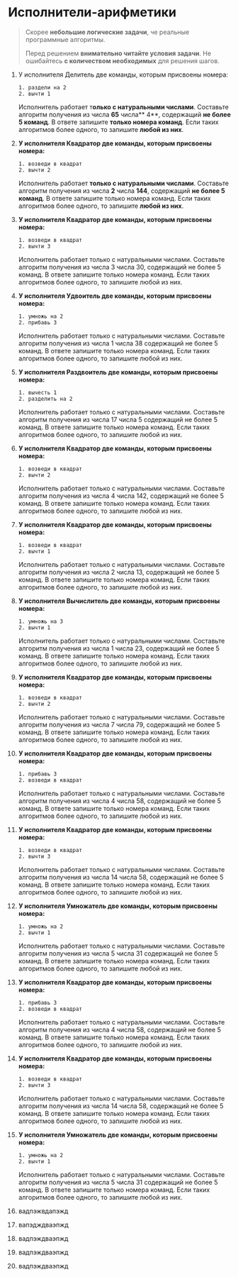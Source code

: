 # Исполнители-арифметики

> Скорее **небольшие логические задачи**, че реальные программные алгоритмы.
>
> Перед решением **внимательно читайте условия задачи**. Не ошибайтесь **с количеством необходимых** для решения шагов.

1. У исполнителя Делитель две команды, которым присвоены номера:

   ```
   1. раздели на 2
   2. вычти 1
   ```

   Исполнитель работает т**олько с натуральными числами**. Составьте алгоритм получения из числа **65** числа** 4**, содержащий **не более 5 команд**. В ответе запишите **только номера команд**. Если таких алгоритмов более одного, то запишите **любой из них**.

2. **У исполнителя Квадратор две команды, которым присвоены номера:**

   ```
   1. возведи в квадрат
   2. вычти 2
   ```

   Исполнитель работает **только с натуральными числами**. Составьте алгоритм получения из числа **2** числа **144**, содержащий **не более 5 команд**. В ответе запишите только номера команд. Если таких алгоритмов более одного, то запишите **любой из них**.

3. **У исполнителя Квадратор две команды, которым присвоены номера:**

   ```
   1. возведи в квадрат
   2. вычти 3
   ```

   Исполнитель работает только с натуральными числами. Составьте алгоритм получения из числа 3 числа 30, содержащий не более 5 команд. В ответе запишите только номера команд. Если таких алгоритмов более одного, то запишите любой из них.

4. **У исполнителя Удвоитель две команды, которым присвоены номера:**

   ```
   1. умножь на 2
   2. прибавь 3
   ```

   Исполнитель работает только с натуральными числами. Составьте алгоритм получения из числа 1 числа 38 содержащий не более 5 команд. В ответе запишите только номера команд. Если таких алгоритмов более одного, то запишите любой из них.

5. **У исполнителя Раздвоитель две команды, которым присвоены номера:**

   ```
   1. вычесть 1
   2. разделить на 2
   ```

   Исполнитель работает только с натуральными числами. Составьте алгоритм получения из числа 17 числа 5 содержащий не более 5 команд. В ответе запишите только номера команд. Если таких алгоритмов более одного, то запишите любой из них.

6. **У исполнителя Квадратор две команды, которым присвоены номера:**

   ```
   1. возведи в квадрат
   2. вычти 2
   ```

   Исполнитель работает только с натуральными числами. Составьте алгоритм получения из числа 4 числа 142, содержащий не более 5 команд. В ответе запишите только номера команд. Если таких алгоритмов более одного, то запишите любой из них.

7. **У исполнителя Квадратор две команды, которым присвоены номера:**

   ```
   1. возведи в квадрат
   2. вычти 1
   ```

   Исполнитель работает только с натуральными числами. Составьте алгоритм получения из числа 2 числа 13, содержащий не более 5 команд. В ответе запишите только номера команд. Если таких алгоритмов более одного, то запишите любой из них.

8. **У исполнителя Вычислитель две команды, которым присвоены номера:**

   ```
   1. умножь на 3
   2. вычти 1
   ```

   Исполнитель работает только с натуральными числами. Составьте алгоритм получения из числа 1 числа 23, содержащий не более 5 команд. В ответе запишите только номера команд. Если таких алгоритмов более одного, то запишите любой из них.

9. **У исполнителя Квадратор две команды, которым присвоены номера:**

   ```
   1. возведи в квадрат
   2. вычти 2
   ```

   Исполнитель работает только с натуральными числами. Составьте алгоритм получения из числа 7 числа 79, содержащий не более 5 команд. В ответе запишите только номера команд. Если таких алгоритмов более одного, то запишите любой из них.

10. **У исполнителя Квадратор две команды, которым присвоены номера:**

    ```
    1. прибавь 3
    2. возведи в квадрат
    ```

    Исполнитель работает только с натуральными числами. Составьте алгоритм получения из числа 4 числа 58, содержащий не более 5 команд. В ответе запишите только номера команд. Если таких алгоритмов более одного, то запишите любой из них.

11. **У исполнителя Квадратор две команды, которым присвоены номера:**

    ```
    1. возведи в квадрат
    2. вычти 3
    ```

    Исполнитель работает только с натуральными числами. Составьте алгоритм получения из числа 14 числа 58, содержащий не более 5 команд. В ответе запишите только номера команд. Если таких алгоритмов более одного, то запишите любой из них.

12. **У исполнителя Умножатель две команды, которым присвоены номера:**

    ```
    1. умножь на 2
    2. вычти 1
    ```

    Исполнитель работает только с натуральными числами. Составьте алгоритм получения из числа 5 числа 31 содержащий не более 5 команд. В ответе запишите только номера команд. Если таких алгоритмов более одного, то запишите любой из них.

13. **У исполнителя Квадратор две команды, которым присвоены номера:**

    ```
    1. прибавь 3
    2. возведи в квадрат
    ```

    Исполнитель работает только с натуральными числами. Составьте алгоритм получения из числа 4 числа 58, содержащий не более 5 команд. В ответе запишите только номера команд. Если таких алгоритмов более одного, то запишите любой из них.

14. **У исполнителя Квадратор две команды, которым присвоены номера:**

    ```
    1. возведи в квадрат
    2. вычти 3
    ```

    Исполнитель работает только с натуральными числами. Составьте алгоритм получения из числа 14 числа 58, содержащий не более 5 команд. В ответе запишите только номера команд. Если таких алгоритмов более одного, то запишите любой из них.

15. **У исполнителя Умножатель две команды, которым присвоены номера:**

    ```
    1. умножь на 2
    2. вычти 1
    ```

    Исполнитель работает только с натуральными числами. Составьте алгоритм получения из числа 5 числа 31 содержащий не более 5 команд. В ответе запишите только номера команд. Если таких алгоритмов более одного, то запишите любой из них.

16. вадпэжвдапэжд

17. вапэдждваэпжд
18. вадпэждваэпжд
19. вадпэждваэпжд
20. вадпэждваэпжд



